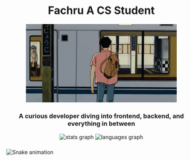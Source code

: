 <h1 align="center">Fachru A CS Student</h1>

<p align="center">
  <img src="https://github.com/VeryFach/VeryFach/blob/84762bc7834a931b54abba5696fb0df9e39f06d5/6ffd92210207a52e0a0e96fc158eded1.gif" width="400px">
</p>

<h3 align="center">A curious developer diving into frontend, backend, and everything in between</h3>

<p align="left">
</p>

<div align="center">
  <img src="https://github-readme-stats.vercel.app/api?username=VeryFach&hide_title=false&hide_rank=false&show_icons=true&include_all_commits=true&count_private=true&disable_animations=false&theme=dracula&locale=en&hide_border=false&order=1" height="150" alt="stats graph"  />
  <img src="https://github-readme-stats.vercel.app/api/top-langs?username=VeryFach&locale=en&hide_title=false&layout=compact&card_width=320&langs_count=5&theme=dracula&hide_border=false&order=2" height="150" alt="languages graph"  />
</div>

###

<img src="https://github.com/VeryFach/VeryFach/blob/815e95406bff445acd454da07cda0af242e79b35/snake.svg" alt="Snake animation" />

###
